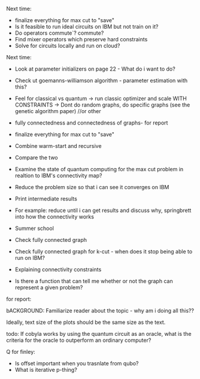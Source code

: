 Next time:

- finalize everything for max cut to "save" 
- Is it feasible to run ideal circuits on IBM but not train on it?
- Do operators commute`? commute?
- Find mixer operators which preserve hard constraints
- Solve for circuits locally and run on cloud?



Next time:

- Look at parameter initializers on page 22 - What do i want to do?
- Check ut goemanns-williamson algorithm  - parameter estimation with this?
- Feel for classical vs quantum -> run classic optimizer and scale WITH CONSTRAINTS
-> Dont do random graphs, do specific graphs (see the genetic algorithm paper) //or other
- fully connectedness and connectedness of graphs- for report
- finalize everything for max cut to "save"

- Combine warm-start and recursive
- Compare the two
- Examine the state of quantum computing for the max cut problem in realtion to IBM's connectivity map?
- Reduce the problem size so that i can see it converges on IBM
- Print intermediate results
- For example: reduce until i can get results and discuss why, springbrett into how the connectivity works
- Summer school
- Check fully connected graph
- Check fully connected graph for k-cut - when does it stop being able to run on IBM?
- Explaining connectivity constraints
- Is there a function that can tell me whether or not the graph can represent a given problem?

for report:

bACKGROUND: Familiarize reader about the topic - why am i doing all this??

Ideally, text size of the plots should be the same size as the text.

todo:
If cobyla works by using the quantum circuit as an oracle, what is the criteria for the oracle to outperform an ordinary computer?

Q for finley:
- Is offset important when you trasnlate from qubo?
- What is iterative p-thing?